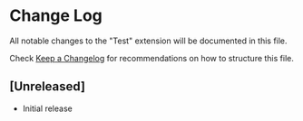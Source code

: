 # Change Log

All notable changes to the "Test" extension will be documented in this file.

Check [Keep a Changelog](http://keepachangelog.com/) for recommendations on how to structure this file.

## [Unreleased]

- Initial release
